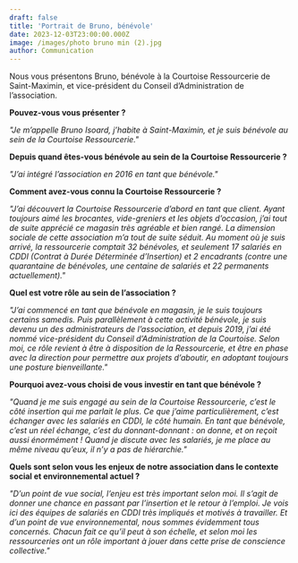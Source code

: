 ```yaml
---
draft: false
title: 'Portrait de Bruno, bénévole'
date: 2023-12-03T23:00:00.000Z
image: /images/photo bruno min (2).jpg
author: Communication
---
```


Nous vous présentons Bruno, bénévole à la Courtoise Ressourcerie de Saint-Maximin, et vice-président du Conseil d’Administration de l’association.

**Pouvez-vous vous présenter ?**

*"Je m’appelle Bruno Isoard, j’habite à Saint-Maximin, et je suis bénévole au sein de la Courtoise Ressourcerie."*

**Depuis quand êtes-vous bénévole au sein de la Courtoise Ressourcerie ?**

*"J’ai intégré l’association en 2016 en tant que bénévole."*

**Comment avez-vous connu la Courtoise Ressourcerie ?**

*"J’ai découvert la Courtoise Ressourcerie d’abord en tant que client. Ayant toujours aimé les brocantes, vide-greniers et les objets d’occasion, j’ai tout de suite apprécié ce magasin très agréable et bien rangé. La dimension sociale de cette association m’a tout de suite séduit. Au moment où je suis arrivé, la ressourcerie comptait 32 bénévoles, et seulement 17 salariés en CDDI (Contrat à Durée Déterminée d’Insertion) et 2 encadrants (contre une quarantaine de bénévoles, une centaine de salariés et 22 permanents actuellement)."*

**Quel est votre rôle au sein de l’association ?**

*"J’ai commencé en tant que bénévole en magasin, je le suis toujours certains samedis. Puis parallèlement à cette activité bénévole, je suis devenu un des administrateurs de l’association, et depuis 2019, j’ai été nommé vice-président du Conseil d’Administration de la Courtoise. Selon moi, ce rôle revient à être à disposition de la Ressourcerie, et être en phase avec la direction pour permettre aux projets d’aboutir, en adoptant toujours une posture bienveillante."*

**Pourquoi avez-vous choisi de vous investir en tant que bénévole ?**

*"Quand je me suis engagé au sein de la Courtoise Ressourcerie, c’est le côté insertion qui me parlait le plus. Ce que j’aime particulièrement, c’est échanger avec les salariés en CDDI, le côté humain. En tant que bénévole, c’est un réel échange, c’est du donnant-donnant : on donne, et on reçoit aussi énormément ! Quand je discute avec les salariés, je me place au même niveau qu’eux, il n’y a pas de hiérarchie."*

**Quels sont selon vous les enjeux de notre association dans le contexte social et environnemental actuel ?**

*"D’un point de vue social, l’enjeu est très important selon moi. Il s’agit de donner une chance en passant par l’insertion et le retour à l’emploi. Je vois ici des équipes de salariés en CDDI très impliqués et motivés à travailler. Et d’un point de vue environnemental, nous sommes évidemment tous concernés. Chacun fait ce qu’il peut à son échelle, et selon moi les ressourceries ont un rôle important à jouer dans cette prise de conscience collective."*
